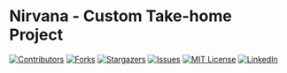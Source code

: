 # Nirvana -  Custom Take-home Project

<!-- PROJECT SHIELDS -->
[![Contributors][contributors-shield]][contributors-url]
[![Forks][forks-shield]][forks-url]
[![Stargazers][stars-shield]][stars-url]
[![Issues][issues-shield]][issues-url]
[![MIT License][license-shield]][license-url]
[![LinkedIn][linkedin-shield]][linkedin-url]

<!-- MARKDOWN LINKS & IMAGES -->
<!-- https://www.markdownguide.org/basic-syntax/#reference-style-links -->
[contributors-shield]: https://img.shields.io/github/contributors/guzmonne/nirvana.svg?style=for-the-badge
[contributors-url]: https://github.com/guzmonne/nirvana/graphs/contributors
[forks-shield]: https://img.shields.io/github/forks/guzmonne/nirvana.svg?style=for-the-badge
[forks-url]: https://github.com/guzmonne/nirvana/network/members
[stars-shield]: https://img.shields.io/github/stars/guzmonne/nirvana.svg?style=for-the-badge
[stars-url]: https://github.com/guzmonne/nirvana/stargazers
[issues-shield]: https://img.shields.io/github/issues/guzmonne/nirvana.svg?style=for-the-badge
[issues-url]: https://github.com/guzmonne/nirvana/issues
[license-shield]: https://img.shields.io/github/license/guzmonne/nirvana.svg?style=for-the-badge
[license-url]: https://github.com/guzmonne/nirvana/blob/master/LICENSE.txt
[linkedin-shield]: https://img.shields.io/badge/-LinkedIn-black.svg?style=for-the-badge&logo=linkedin&colorB=555
[linkedin-url]: https://linkedin.com/in/guzmonne
[product-screenshot]: images/screenshot.png